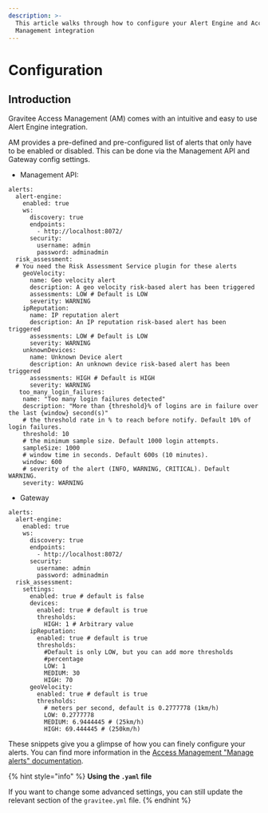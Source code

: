 ```yaml
---
description: >-
  This article walks through how to configure your Alert Engine and Access
  Management integration
---
```


# Configuration

## Introduction

Gravitee Access Management (AM) comes with an intuitive and easy to use Alert Engine integration.

AM provides a pre-defined and pre-configured list of alerts that only have to be enabled or disabled. This can be done via the Management API and Gateway config settings.

* Management API:

```
alerts:
  alert-engine:
    enabled: true
    ws:
      discovery: true
      endpoints:
        - http://localhost:8072/
      security:
        username: admin
        password: adminadmin
  risk_assessment:
  # You need the Risk Assessment Service plugin for these alerts
    geoVelocity:
      name: Geo velocity alert
      description: A geo velocity risk-based alert has been triggered
      assessments: LOW # Default is LOW
      severity: WARNING
    ipReputation:
      name: IP reputation alert
      description: An IP reputation risk-based alert has been triggered
      assessments: LOW # Default is LOW
      severity: WARNING
    unknownDevices:
      name: Unknown Device alert
      description: An unknown device risk-based alert has been triggered
      assessments: HIGH # Default is HIGH
      severity: WARNING
   too_many_login_failures:
    name: "Too many login failures detected"
    description: "More than {threshold}% of logins are in failure over the last {window} second(s)"
    # the threshold rate in % to reach before notify. Default 10% of login failures.
    threshold: 10
    # the minimum sample size. Default 1000 login attempts.
    sampleSize: 1000
    # window time in seconds. Default 600s (10 minutes).
    window: 600
    # severity of the alert (INFO, WARNING, CRITICAL). Default WARNING.
    severity: WARNING
```

* Gateway

```
alerts:
  alert-engine:
    enabled: true
    ws:
      discovery: true
      endpoints:
        - http://localhost:8072/
      security:
        username: admin
        password: adminadmin
  risk_assessment:
    settings:
      enabled: true # default is false
      devices:
        enabled: true # default is true
        thresholds:
          HIGH: 1 # Arbitrary value
      ipReputation:
        enabled: true # default is true
        thresholds:
          #Default is only LOW, but you can add more thresholds
          #percentage
          LOW: 1
          MEDIUM: 30
          HIGH: 70
      geoVelocity:
        enabled: true # default is true
        thresholds:
          # meters per second, default is 0.2777778 (1km/h)
          LOW: 0.2777778
          MEDIUM: 6.9444445 # (25km/h)
          HIGH: 69.444445 # (250km/h)
```

These snippets give you a glimpse of how you can finely configure your alerts. You can find more information in the [Access Management "Manage alerts" documentation](https://documentation.gravitee.io/am/guides/alerts/manage-alerts).

{% hint style="info" %}
**Using the `.yaml` file**

If you want to change some advanced settings, you can still update the relevant section of the `gravitee.yml` file.
{% endhint %}
